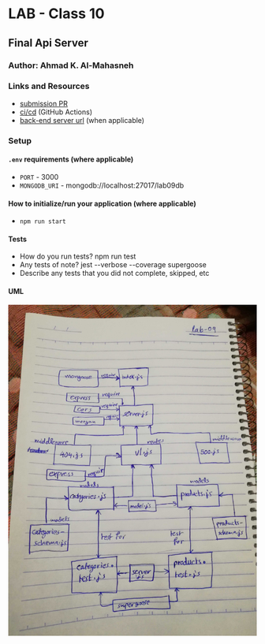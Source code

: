 # LAB - Class 10

## Final Api Server

### Author: Ahmad K. Al-Mahasneh 

### Links and Resources

- [submission PR](https://github.com/401-advanced-javascript-AhmadK/dynamic-api-server/pull/2)
- [ci/cd](https://github.com/401-advanced-javascript-AhmadK/dynamic-api-server/actions) (GitHub Actions)
- [back-end server url](https://dynamic-api-server.herokuapp.com/) (when applicable)

### Setup

#### `.env` requirements (where applicable)

- `PORT` - 3000
- `MONGODB_URI` - mongodb://localhost:27017/lab09db

#### How to initialize/run your application (where applicable)

- `npm run start`

#### Tests

- How do you run tests?
   npm run test
- Any tests of note?
  jest --verbose --coverage supergoose 
- Describe any tests that you did not complete, skipped, etc


#### UML

![dynamic-api-server](assets/dynamic-api-server.jpg)